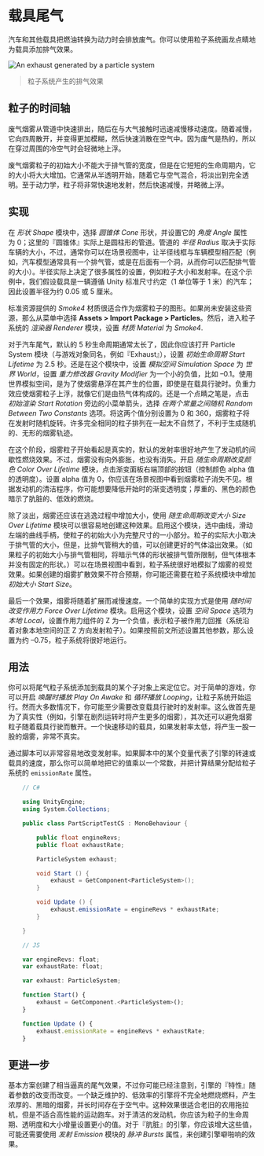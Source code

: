<!-- # Exhaust Smoke from a Vehicle -->
# 载具尾气

<!-- Cars and many other vehicles emit exhaust smoke as they convert fuel into power. You can use a particle system to add an exhaust as a nice finishing touch for a vehicle. -->

汽车和其他载具把燃油转换为动力时会排放废气。你可以使用粒子系统画龙点睛地为载具添加排气效果。

![An exhaust generated by a particle system](https://docs.unity3d.com/uploads/Main/PartSysExhaustScreenshot.png)
<!-- > An exhaust generated by a particle system -->
> 粒子系统产生的排气效果

<!-- ## Timeline of a Particle -->
## 粒子的时间轴

<!-- Exhaust smoke emerges from the pipe quite fast but then rapidly slows down on contact with the atmosphere. As it slows, it spreads out, becoming fainter and soon dissipating into the air. Since the exhaust gas is hot, it also rises slightly as it passes through the colder air surrounding it. -->

废气烟雾从管道中快速排出，随后在与大气接触时迅速减慢移动速度。随着减慢，它向四周散开，并变得更加模糊，然后快速消散在空气中。因为废气是热的，所以在穿过周围的冷空气时会轻微地上浮。

<!-- A particle of exhaust smoke must start off no larger than the width of the pipe but it will then grow in size considerably over its short lifetime. It will usually start off partly transparent and fade to total transparency as it mixes with the air. As regards dynamics, the particle will be emitted quite fast but then slow rapidly and will also lift upward slightly. -->

废气烟雾粒子的初始大小不能大于排气管的宽度，但是在它短短的生命周期内，它的大小将大大增加。它通常从半透明开始，随着它与空气混合，将淡出到完全透明。至于动力学，粒子将非常快速地发射，然后快速减慢，并略微上浮。

<!-- ## Implementation -->
## 实现

<!-- In the _Shape_ module, select the _Cone_ shape and set its _Angle_ property to zero; the “cone” in this case will actually be a cylindrical pipe. The _Radius_ of the pipe naturally depends on the size of the vehicle but you can usually set it by matching the radius Gizmo in the scene view to the vehicle model (eg, a car model will usually feature an exhaust pipe or a hole at the back whose size you can match). The radius actually determines quite a few things about the property settings you choose, such as the particle size and emission rate. For the purposes of this example, we will assume the vehicle is a car which follows Unity’s standard size convention of one world unit to one metre; the radius is thus set to about 0.05 or 5cm. -->

在 _形状 Shape_ 模块中，选择 _圆锥体 Cone_ 形状，并设置它的 _角度 Angle_ 属性 为 0；这里的『圆锥体』实际上是圆柱形的管道。管道的 _半径 Radius_ 取决于实际车辆的大小，不过，通常你可以在场景视图中，让半径线框与车辆模型相匹配（例如，汽车模型通常具有一个排气管，或是在后面有一个洞，从而你可以匹配排气管的大小）。半径实际上决定了很多属性的设置，例如粒子大小和发射率。在这个示例中，我们假设载具是一辆遵循 Unity 标准尺寸约定（1 单位等于 1 米）的汽车；因此设置半径为约 0.05 或 5 厘米。

<!-- A suitable graphic for the smoke particle is provided by the _Smoke4_ material provided in the standard assets. If you don’t already have these installed then select **Assets > Import Package > Particles** from the menu. Then, go to the _Renderer_ module of the particle system and set the Material property to Smoke4. -->

标准资源提供的 _Smoke4_ 材质很适合作为烟雾粒子的图形。如果尚未安装这些资源，那么从菜单中选择 **Assets > Import Package > Particles**。然后，进入粒子系统的 _渲染器 Renderer_ 模块，设置 _材质 Material_ 为 _Smoke4_.

<!-- The default lifetime of five seconds is generally too long for car exhaust fumes, so you should open the Particle System module (which has the same name as the GameObject, eg, “Exhaust”) and set the _Start Lifetime_ to about 2.5 seconds. Also in this module, set the _Simulation Space_ to _World_ and the _Gravity Modifier_ to a small negative value, say about –0.1. Using a world simulation space allows the smoke to hang where it is produced even when the vehicle moves. The negative gravity effect causes the smoke particles to rise as if they are composed of hot gas. A nice extra touch is to use the small menu arrow next to _Start Rotation_ to select the _Random Between Two Constants_ option. Set the two values to 0 and 360, respectively, and the smoke particles will be randomly rotated as they are emitted. Having many particles that are identically aligned is very noticeable and detracts from the effect of a random, shapeless smoke trail. -->

对于汽车尾气，默认的 5 秒生命周期通常太长了，因此你应该打开 Particle System 模块（与游戏对象同名，例如『Exhaust』），设置 _初始生命周期 Start Lifetime_ 为 2.5 秒。还是在这个模块中，设置 _模拟空间 Simulation Space_ 为 _世界 World_，设置 _重力修改器 Gravity Modifier_ 为一个小的负值，比如 –0.1。使用世界模拟空间，是为了使烟雾悬浮在其产生的位置，即使是在载具行驶时。负重力效应使烟雾粒子上浮，就像它们是由热气体构成的。还是一个点睛之笔是，点击 _初始渲染 Start Rotation_ 旁边的小菜单箭头，选择 _在两个常量之间随机 Random Between Two Constants_ 选项。将这两个值分别设置为 0 和 360，烟雾粒子将在发射时随机旋转。许多完全相同的粒子排列在一起太不自然了，不利于生成随机的、无形的烟雾轨迹。

<!-- At this stage, the smoke particles are starting to look realistic and the default emission rate creates a nice “chugging” effect of an engine. However, the smoke doesn’t billow outwards and dissipate as yet. Open the _Color Over Lifetime_ module and click the top gradient stop on the right hand end of the gradient (this controls the transparency of “alpha” value of the color). Set the alpha value to zero and you should see the smoke particles fading to nothing in the scene. Depending on how clean your engine is, you may also want to reduce the alpha value of the gradient at the start; thick, dark smoke tends to suggest dirty, inefficient combustion. -->

在这个阶段，烟雾粒子开始看起是真实的，默认的发射率很好地产生了发动机的间歇性燃烧效果。不过，烟雾没有向外膨胀，也没有消失。开启 _随生命周期改变颜色 Color Over Lifetime_ 模块，点击渐变面板右端顶部的按钮（控制颜色 alpha 值的透明度）。设置 alpha 值为 0，你应该在场景视图中看到烟雾粒子消失不见。根据发动机的清洁程序，你可能想要降低开始时的渐变透明度；厚重的、黑色的颜色暗示了肮脏的、低效的燃烧。

<!-- As well as fading, the smoke should also increase in size as it escapes and you can easily create this effect with the _Size Over Lifetime_ module. Open the module, select the curve and slide the curve handle at the left hand end to make the particles start off at a fraction of their full size. The exact size you choose depends on the size of the exhaust pipe but a value slightly larger than the pipe gives a good impression of escaping gas. (Starting the particles at the same size as the pipe suggests that the gas is being held to its shape by the pipe but of course, gas doesn’t have a defined shape.) Use the simulation of the particle system in the scene view to get a good visual impression of how the smoke looks. You may also want to increase the _Start Size_ in the particle system module at this point if the smoke doesn’t disperse far enough to create the effect you want. -->

除了淡出，烟雾还应该在逃逸过程中增加大小，使用 _随生命周期改变大小 Size Over Lifetime_ 模块可以很容易地创建这种效果。启用这个模块，选中曲线，滑动左端的曲线手柄，使粒子的初始大小为完整尺寸的一小部分。粒子的实际大小取决于排气管的大小，但是，比排气管稍大的值，可以创建更好的气体溢出效果。（如果粒子的初始大小与排气管相同，将暗示气体的形状被排气管所限制，但气体根本并没有固定的形状。）可以在场景视图中看到，粒子系统很好地模拟了烟雾的视觉效果。如果创建的烟雾扩散效果不符合预期，你可能还需要在粒子系统模块中增加 _初始大小 Start Size_。

<!-- Finally, the smoke should also slow down as it disperses. An easy way to make this happen is with the _Force Over Lifetime_ module. Open the module and set the _Space_ option to _Local_ and the Z component of the force to a negative value to indicate that the particles are pushed back by the force (the system emits the particles along the positive Z direction in the object’s local space). A value of about –0.75 works quite well for the system if the other parameters are set up as suggested above. -->

最后一个效果，烟雾将随着扩展而减慢速度。一个简单的实现方式是使用 _随时间改变作用力 Force Over Lifetime_ 模块。启用这个模块，设置 _空间 Space_ 选项为 _本地 Local_，设置作用力组件的 Z 为一个负值，表示粒子被作用力回推（系统沿着对象本地空间的正 Z 方向发射粒子）。如果按照前文所述设置其他参数，那么设置为约 –0.75，粒子系统将很好地运行。

<!-- ## Usage -->
## 用法

<!-- You can position the exhaust particle system by placing it on a child object of the main vehicle. For simple games, you can just enable the _Play On Awake_ and _Looping_ properties and let the system run. In most cases, however, you will probably want to vary at least the emission rate as the vehicle moves. This is firstly for authenticity (ie, an engine produces more smoke as it works harder) but it also helps to prevent the smoke particles from being spread out as the vehicle moves. A fast-moving vehicle with too low an emission rate will appear to produce distinct “puffs” of smoke, which is highly unrealistic. -->

你可以将尾气粒子系统添加到载具的某个子对象上来定位它。对于简单的游戏，你可以开启 _唤醒时播放 Play On Awake_ 和 _循环播放 Looping_，让粒子系统开始运行。然而大多数情况下，你可能至少需要改变载具行驶时的发射率。这么做首先是为了真实性（例如，引擎在剧烈运转时将产生更多的烟雾），其次还可以避免烟雾粒子随着载具行驶而散开。一个快速移动的载具，如果发射率太低，将产生一股一股的烟雾，非常不真实。

<!-- You can vary the emission rate very easily from a script. If you have a variable in the script that represents the engine revs or the speed of the vehicle then you can simply multiply this value by a constant and assign the result to the ParticleSystem’s emissionRate property. -->

通过脚本可以非常容易地改变发射率。如果脚本中的某个变量代表了引擎的转速或载具的速度，那么你可以简单地把它的值乘以一个常数，并把计算结果分配给粒子系统的 `emissionRate` 属性。


```cs
    // C#

    using UnityEngine;
    using System.Collections;

    public class PartScriptTestCS : MonoBehaviour {

        public float engineRevs;
        public float exhaustRate;

        ParticleSystem exhaust;

        void Start () {
            exhaust = GetComponent<ParticleSystem>();
        }

        void Update () {
            exhaust.emissionRate = engineRevs * exhaustRate;
        }

    }
```

```js
    // JS

    var engineRevs: float;
    var exhaustRate: float;

    var exhaust: ParticleSystem;

    function Start() {
        exhaust = GetComponent.<ParticleSystem>();
    }

    function Update () {
        exhaust.emissionRate = engineRevs * exhaustRate;
    }
```

<!-- ## Further Ideas -->
## 更进一步

<!-- The basic scheme creates quite a convincing impression of exhaust smoke but you will probably have noticed that the “character” of the engine changes as you vary the parameters. An poorly tuned, inefficient engine tends to burn its fuel incompletely, resulting in heavy, dark smoke that persists for a long time in the air. This would be perfect for an old farm tractor but not for a high-performance sports car. For a “clean” engine, you should use small values for the lifetime, opacity and size increase of the particles. For a “dirty” engine, you should increase these values and perhaps use the _Bursts_ property of the _Emission_ module to create the impression of the engine spluttering. -->

基本方案创建了相当逼真的尾气效果，不过你可能已经注意到，引擎的『特性』随着参数的改变而改变。一个缺乏维护的、低效率的引擎将不完全地燃烧燃料，产生浓厚的、黑暗的烟雾，并长时间存在于空气中。这种效果很适合老旧的农用拖拉机，但是不适合高性能的运动跑车。对于清洁的发动机，你应该为粒子的生命周期、透明度和大小增量设置更小的值。对于『肮脏』的引擎，你应该增大这些值，可能还需要使用 _发射 Emission_ 模块的 _脉冲 Bursts_ 属性，来创建引擎噼啪响的效果。

